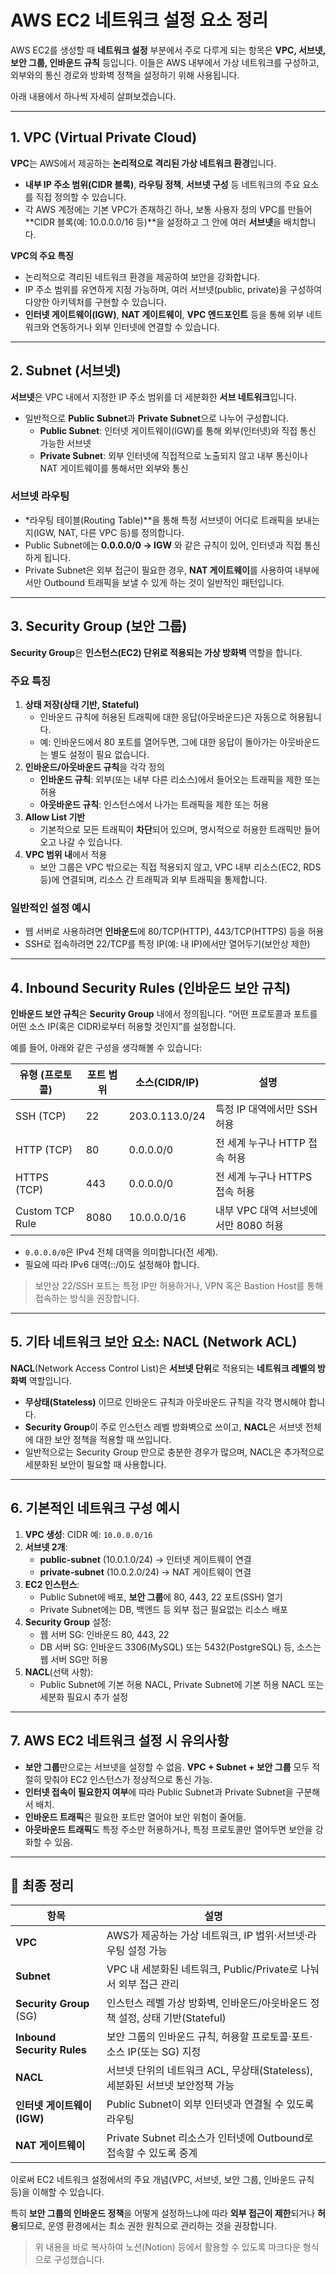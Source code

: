# AWS EC2 네트워크 설정 요소 정리

AWS EC2를 생성할 때 **네트워크 설정** 부분에서 주로 다루게 되는 항목은 **VPC, 서브넷, 보안 그룹, 인바운드 규칙** 등입니다. 이들은 AWS 내부에서 가상 네트워크를 구성하고, 외부와의 통신 경로와 방화벽 정책을 설정하기 위해 사용됩니다.

아래 내용에서 하나씩 자세히 살펴보겠습니다.

---

## 1. VPC (Virtual Private Cloud)

**VPC**는 AWS에서 제공하는 **논리적으로 격리된 가상 네트워크 환경**입니다.

- **내부 IP 주소 범위(CIDR 블록)**, **라우팅 정책**, **서브넷 구성** 등 네트워크의 주요 요소를 직접 정의할 수 있습니다.
- 각 AWS 계정에는 기본 VPC가 존재하긴 하나, 보통 사용자 정의 VPC를 만들어 **CIDR 블록(예: 10.0.0.0/16 등)**을 설정하고 그 안에 여러 **서브넷**을 배치합니다.

**VPC의 주요 특징**

- 논리적으로 격리된 네트워크 환경을 제공하여 보안을 강화합니다.
- IP 주소 범위를 유연하게 지정 가능하며, 여러 서브넷(public, private)을 구성하여 다양한 아키텍처를 구현할 수 있습니다.
- **인터넷 게이트웨이(IGW)**, **NAT 게이트웨이**, **VPC 엔드포인트** 등을 통해 외부 네트워크와 연동하거나 외부 인터넷에 연결할 수 있습니다.

---

## 2. Subnet (서브넷)

**서브넷**은 VPC 내에서 지정한 IP 주소 범위를 더 세분화한 **서브 네트워크**입니다.

- 일반적으로 **Public Subnet**과 **Private Subnet**으로 나누어 구성합니다.
    - **Public Subnet**: 인터넷 게이트웨이(IGW)를 통해 외부(인터넷)와 직접 통신 가능한 서브넷
    - **Private Subnet**: 외부 인터넷에 직접적으로 노출되지 않고 내부 통신이나 NAT 게이트웨이를 통해서만 외부와 통신

### 서브넷 라우팅

- *라우팅 테이블(Routing Table)**을 통해 특정 서브넷이 어디로 트래픽을 보내는지(IGW, NAT, 다른 VPC 등)를 정의합니다.
- Public Subnet에는 **0.0.0.0/0 → IGW** 와 같은 규칙이 있어, 인터넷과 직접 통신하게 됩니다.
- Private Subnet은 외부 접근이 필요한 경우, **NAT 게이트웨이**를 사용하여 내부에서만 Outbound 트래픽을 보낼 수 있게 하는 것이 일반적인 패턴입니다.

---

## 3. Security Group (보안 그룹)

**Security Group**은 **인스턴스(EC2) 단위로 적용되는 가상 방화벽** 역할을 합니다.

### 주요 특징

1. **상태 저장(상태 기반, Stateful)**
    - 인바운드 규칙에 허용된 트래픽에 대한 응답(아웃바운드)은 자동으로 허용됩니다.
    - 예: 인바운드에서 80 포트를 열어두면, 그에 대한 응답이 돌아가는 아웃바운드는 별도 설정이 필요 없습니다.
2. **인바운드/아웃바운드 규칙**을 각각 정의
    - **인바운드 규칙**: 외부(또는 내부 다른 리소스)에서 들어오는 트래픽을 제한 또는 허용
    - **아웃바운드 규칙**: 인스턴스에서 나가는 트래픽을 제한 또는 허용
3. **Allow List 기반**
    - 기본적으로 모든 트래픽이 **차단**되어 있으며, 명시적으로 허용한 트래픽만 들어오고 나갈 수 있습니다.
4. **VPC 범위 내**에서 적용
    - 보안 그룹은 VPC 밖으로는 직접 적용되지 않고, VPC 내부 리소스(EC2, RDS 등)에 연결되며, 리소스 간 트래픽과 외부 트래픽을 통제합니다.

### 일반적인 설정 예시

- 웹 서버로 사용하려면 **인바운드**에 80/TCP(HTTP), 443/TCP(HTTPS) 등을 허용
- SSH로 접속하려면 22/TCP를 특정 IP(예: 내 IP)에서만 열어두기(보안상 제한)

---

## 4. Inbound Security Rules (인바운드 보안 규칙)

**인바운드 보안 규칙**은 **Security Group** 내에서 정의됩니다. “어떤 프로토콜과 포트를 어떤 소스 IP(혹은 CIDR)로부터 허용할 것인지”를 설정합니다.

예를 들어, 아래와 같은 구성을 생각해볼 수 있습니다:

| 유형 (프로토콜) | 포트 범위 | 소스(CIDR/IP) | 설명 |
| --- | --- | --- | --- |
| SSH (TCP) | 22 | 203.0.113.0/24 | 특정 IP 대역에서만 SSH 허용 |
| HTTP (TCP) | 80 | 0.0.0.0/0 | 전 세계 누구나 HTTP 접속 허용 |
| HTTPS (TCP) | 443 | 0.0.0.0/0 | 전 세계 누구나 HTTPS 접속 허용 |
| Custom TCP Rule | 8080 | 10.0.0.0/16 | 내부 VPC 대역 서브넷에서만 8080 허용 |
- `0.0.0.0/0`은 IPv4 전체 대역을 의미합니다(전 세계).
- 필요에 따라 IPv6 대역(::/0)도 설정해야 합니다.

> 보안상 22/SSH 포트는 특정 IP만 허용하거나, VPN 혹은 Bastion Host를 통해 접속하는 방식을 권장합니다.
>

---

## 5. 기타 네트워크 보안 요소: NACL (Network ACL)

**NACL**(Network Access Control List)은 **서브넷 단위**로 적용되는 **네트워크 레벨의 방화벽** 역할입니다.

- **무상태(Stateless)** 이므로 인바운드 규칙과 아웃바운드 규칙을 각각 명시해야 합니다.
- **Security Group**이 주로 인스턴스 레벨 방화벽으로 쓰이고, **NACL**은 서브넷 전체에 대한 보안 정책을 적용할 때 쓰입니다.
- 일반적으로는 Security Group 만으로 충분한 경우가 많으며, NACL은 추가적으로 세분화된 보안이 필요할 때 사용합니다.

---

## 6. 기본적인 네트워크 구성 예시

1. **VPC 생성**: CIDR 예: `10.0.0.0/16`
2. **서브넷 2개**:
    - **public-subnet** (10.0.1.0/24) → 인터넷 게이트웨이 연결
    - **private-subnet** (10.0.2.0/24) → NAT 게이트웨이 연결
3. **EC2 인스턴스**:
    - Public Subnet에 배포, **보안 그룹**에 80, 443, 22 포트(SSH) 열기
    - Private Subnet에는 DB, 백엔드 등 외부 접근 필요없는 리소스 배포
4. **Security Group** 설정:
    - 웹 서버 SG: 인바운드 80, 443, 22
    - DB 서버 SG: 인바운드 3306(MySQL) 또는 5432(PostgreSQL) 등, 소스는 웹 서버 SG만 허용
5. **NACL**(선택 사항):
    - Public Subnet에 기본 허용 NACL, Private Subnet에 기본 허용 NACL 또는 세분화 필요시 추가 설정

---

## 7. AWS EC2 네트워크 설정 시 유의사항

- **보안 그룹**만으로는 서브넷을 설정할 수 없음. **VPC + Subnet + 보안 그룹** 모두 적절히 맞춰야 EC2 인스턴스가 정상적으로 통신 가능.
- **인터넷 접속이 필요한지 여부**에 따라 Public Subnet과 Private Subnet을 구분해서 배치.
- **인바운드 트래픽**은 필요한 포트만 열어야 보안 위험이 줄어듦.
- **아웃바운드 트래픽**도 특정 주소만 허용하거나, 특정 프로토콜만 열어두면 보안을 강화할 수 있음.

---

## 🔖 최종 정리

| 항목 | 설명 |
| --- | --- |
| **VPC** | AWS가 제공하는 가상 네트워크, IP 범위·서브넷·라우팅 설정 가능 |
| **Subnet** | VPC 내 세분화된 네트워크, Public/Private로 나눠서 외부 접근 관리 |
| **Security Group** (SG) | 인스턴스 레벨 가상 방화벽, 인바운드/아웃바운드 정책 설정, 상태 기반(Stateful) |
| **Inbound Security Rules** | 보안 그룹의 인바운드 규칙, 허용할 프로토콜·포트·소스 IP(또는 SG) 지정 |
| **NACL** | 서브넷 단위의 네트워크 ACL, 무상태(Stateless), 세분화된 서브넷 보안정책 가능 |
| **인터넷 게이트웨이(IGW)** | Public Subnet이 외부 인터넷과 연결될 수 있도록 라우팅 |
| **NAT 게이트웨이** | Private Subnet 리소스가 인터넷에 Outbound로 접속할 수 있도록 중계 |

이로써 EC2 네트워크 설정에서의 주요 개념(VPC, 서브넷, 보안 그룹, 인바운드 규칙 등)을 이해할 수 있습니다.

특히 **보안 그룹의 인바운드 정책**을 어떻게 설정하느냐에 따라 **외부 접근이 제한**되거나 **허용**되므로, 운영 환경에서는 최소 권한 원칙으로 관리하는 것을 권장합니다.

> 위 내용을 바로 복사하여 노션(Notion) 등에서 활용할 수 있도록 마크다운 형식으로 구성했습니다.
>